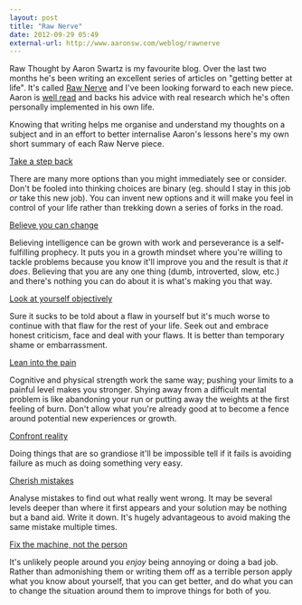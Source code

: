 ```yaml
---
layout: post
title: "Raw Nerve"
date: 2012-09-29 05:49
external-url: http://www.aaronsw.com/weblog/rawnerve
---
```


Raw Thought by Aaron Swartz is my favourite blog. Over the last two months he's been writing an excellent series of articles on "getting better at life". It's called [Raw Nerve](http://www.aaronsw.com/weblog/rawnerve) and I've been looking forward to each new piece. Aaron is [well read](http://www.aaronsw.com/weblog/books2011) and backs his advice with real research which he's often personally implemented in his own life. 

Knowing that writing helps me organise and understand my thoughts on a subject and in an effort to better internalise Aaron's lessons here's my own short summary of each Raw Nerve piece.

[Take a step back](http://www.aaronsw.com/weblog/stepback)

There are many more options than you might immediately see or consider. Don't be fooled into thinking choices are binary (eg. should I stay in this job *or* take this new job). You can invent new options and it will make you feel in control of your life rather than trekking down a series of forks in the road.

[Believe you can change](http://www.aaronsw.com/weblog/dweck)

Believing intelligence can be grown with work and perseverance is a self-fulfilling prophecy. It puts you in a growth mindset where you're willing to tackle problems because you know it'll improve you and the result is that *it does*. Believing that you are any one thing (dumb, introverted, slow, etc.) and there's nothing you can do about it is what's making you that way.

[Look at yourself objectively](http://www.aaronsw.com/weblog/semmelweis)

Sure it sucks to be told about a flaw in yourself but it's much worse to continue with that flaw for the rest of your life. Seek out and embrace honest criticism, face and deal with your flaws. It is better than temporary shame or embarrassment. 

[Lean into the pain](http://www.aaronsw.com/weblog/dalio)

Cognitive and physical strength work the same way; pushing your limits to a painful level makes you stronger. Shying away from a difficult mental problem is like abandoning your run or putting away the weights at the first feeling of burn. Don't allow what you're already good at to become a fence around potential new experiences or growth.

[Confront reality](http://www.aaronsw.com/weblog/anders)

Doing things that are so grandiose it'll be impossible tell if it fails is avoiding failure as much as doing something very easy.

[Cherish mistakes](http://www.aaronsw.com/weblog/geremiah)

Analyse mistakes to find out what really went wrong. It may be several levels deeper than where it first appears and your solution may be nothing but a band aid. Write it down. It's hugely advantageous to avoid making the same mistake multiple times.

[Fix the machine, not the person](http://www.aaronsw.com/weblog/nummi)

It's unlikely people around you *enjoy* being annoying or doing a bad job. Rather than admonishing them or writing them off as a terrible person apply what you know about yourself, that you can get better, and do what you can to change the situation around them to improve things for both of you.